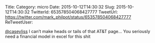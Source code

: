 Title: 
Category: micro
Date: 2015-10-12T14:30:32
Slug: 2015-10-12T14:30:32
TwitterId: 653578504068427777
TweetUrl: https://twitter.com/mark_philpot/status/653578504068427777
ReTweetUser: 

[@caseyliss](https://twitter.com/caseyliss) I can’t make heads or tails of that AT&amp;T page... You seriously need a financial model in excel for this shit